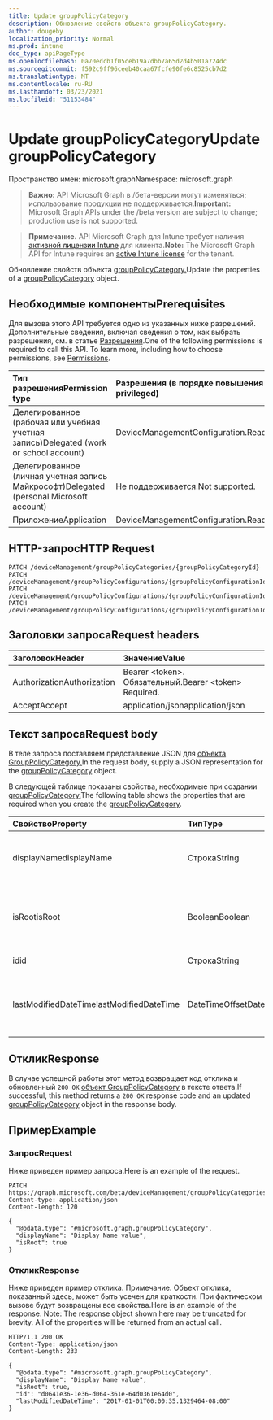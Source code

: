 ```yaml
---
title: Update groupPolicyCategory
description: Обновление свойств объекта groupPolicyCategory.
author: dougeby
localization_priority: Normal
ms.prod: intune
doc_type: apiPageType
ms.openlocfilehash: 0a70edcb1f05ceb19a7dbb7a65d2d4b501a724dc
ms.sourcegitcommit: f592c9ff96ceeb40caa67fcfe90fe6c8525cb7d2
ms.translationtype: MT
ms.contentlocale: ru-RU
ms.lasthandoff: 03/23/2021
ms.locfileid: "51153484"
---
```

# <a name="update-grouppolicycategory"></a><span data-ttu-id="95e81-103">Update groupPolicyCategory</span><span class="sxs-lookup"><span data-stu-id="95e81-103">Update groupPolicyCategory</span></span>

<span data-ttu-id="95e81-104">Пространство имен: microsoft.graph</span><span class="sxs-lookup"><span data-stu-id="95e81-104">Namespace: microsoft.graph</span></span>

> <span data-ttu-id="95e81-105">**Важно:** API Microsoft Graph в /бета-версии могут изменяться; использование продукции не поддерживается.</span><span class="sxs-lookup"><span data-stu-id="95e81-105">**Important:** Microsoft Graph APIs under the /beta version are subject to change; production use is not supported.</span></span>

> <span data-ttu-id="95e81-106">**Примечание.** API Microsoft Graph для Intune требует наличия [активной лицензии Intune](https://go.microsoft.com/fwlink/?linkid=839381) для клиента.</span><span class="sxs-lookup"><span data-stu-id="95e81-106">**Note:** The Microsoft Graph API for Intune requires an [active Intune license](https://go.microsoft.com/fwlink/?linkid=839381) for the tenant.</span></span>

<span data-ttu-id="95e81-107">Обновление свойств объекта [groupPolicyCategory.](../resources/intune-grouppolicy-grouppolicycategory.md)</span><span class="sxs-lookup"><span data-stu-id="95e81-107">Update the properties of a [groupPolicyCategory](../resources/intune-grouppolicy-grouppolicycategory.md) object.</span></span>

## <a name="prerequisites"></a><span data-ttu-id="95e81-108">Необходимые компоненты</span><span class="sxs-lookup"><span data-stu-id="95e81-108">Prerequisites</span></span>
<span data-ttu-id="95e81-p101">Для вызова этого API требуется одно из указанных ниже разрешений. Дополнительные сведения, включая сведения о том, как выбрать разрешения, см. в статье [Разрешения](/graph/permissions-reference).</span><span class="sxs-lookup"><span data-stu-id="95e81-p101">One of the following permissions is required to call this API. To learn more, including how to choose permissions, see [Permissions](/graph/permissions-reference).</span></span>

|<span data-ttu-id="95e81-111">Тип разрешения</span><span class="sxs-lookup"><span data-stu-id="95e81-111">Permission type</span></span>|<span data-ttu-id="95e81-112">Разрешения (в порядке повышения привилегий)</span><span class="sxs-lookup"><span data-stu-id="95e81-112">Permissions (from least to most privileged)</span></span>|
|:---|:---|
|<span data-ttu-id="95e81-113">Делегированное (рабочая или учебная учетная запись)</span><span class="sxs-lookup"><span data-stu-id="95e81-113">Delegated (work or school account)</span></span>|<span data-ttu-id="95e81-114">DeviceManagementConfiguration.ReadWrite.All</span><span class="sxs-lookup"><span data-stu-id="95e81-114">DeviceManagementConfiguration.ReadWrite.All</span></span>|
|<span data-ttu-id="95e81-115">Делегированное (личная учетная запись Майкрософт)</span><span class="sxs-lookup"><span data-stu-id="95e81-115">Delegated (personal Microsoft account)</span></span>|<span data-ttu-id="95e81-116">Не поддерживается.</span><span class="sxs-lookup"><span data-stu-id="95e81-116">Not supported.</span></span>|
|<span data-ttu-id="95e81-117">Приложение</span><span class="sxs-lookup"><span data-stu-id="95e81-117">Application</span></span>|<span data-ttu-id="95e81-118">DeviceManagementConfiguration.ReadWrite.All</span><span class="sxs-lookup"><span data-stu-id="95e81-118">DeviceManagementConfiguration.ReadWrite.All</span></span>|

## <a name="http-request"></a><span data-ttu-id="95e81-119">HTTP-запрос</span><span class="sxs-lookup"><span data-stu-id="95e81-119">HTTP Request</span></span>
<!-- {
  "blockType": "ignored"
}
-->
``` http
PATCH /deviceManagement/groupPolicyCategories/{groupPolicyCategoryId}
PATCH /deviceManagement/groupPolicyConfigurations/{groupPolicyConfigurationId}/definitionValues/{groupPolicyDefinitionValueId}/presentationValues/{groupPolicyPresentationValueId}/presentation/definition/category
PATCH /deviceManagement/groupPolicyConfigurations/{groupPolicyConfigurationId}/definitionValues/{groupPolicyDefinitionValueId}/presentationValues/{groupPolicyPresentationValueId}/presentation/definition/category/parent
PATCH /deviceManagement/groupPolicyConfigurations/{groupPolicyConfigurationId}/definitionValues/{groupPolicyDefinitionValueId}/presentationValues/{groupPolicyPresentationValueId}/presentation/definition/category/children/{groupPolicyCategoryId}
```

## <a name="request-headers"></a><span data-ttu-id="95e81-120">Заголовки запроса</span><span class="sxs-lookup"><span data-stu-id="95e81-120">Request headers</span></span>
|<span data-ttu-id="95e81-121">Заголовок</span><span class="sxs-lookup"><span data-stu-id="95e81-121">Header</span></span>|<span data-ttu-id="95e81-122">Значение</span><span class="sxs-lookup"><span data-stu-id="95e81-122">Value</span></span>|
|:---|:---|
|<span data-ttu-id="95e81-123">Authorization</span><span class="sxs-lookup"><span data-stu-id="95e81-123">Authorization</span></span>|<span data-ttu-id="95e81-124">Bearer &lt;token&gt;. Обязательный.</span><span class="sxs-lookup"><span data-stu-id="95e81-124">Bearer &lt;token&gt; Required.</span></span>|
|<span data-ttu-id="95e81-125">Accept</span><span class="sxs-lookup"><span data-stu-id="95e81-125">Accept</span></span>|<span data-ttu-id="95e81-126">application/json</span><span class="sxs-lookup"><span data-stu-id="95e81-126">application/json</span></span>|

## <a name="request-body"></a><span data-ttu-id="95e81-127">Текст запроса</span><span class="sxs-lookup"><span data-stu-id="95e81-127">Request body</span></span>
<span data-ttu-id="95e81-128">В теле запроса поставляем представление JSON для [объекта GroupPolicyCategory.](../resources/intune-grouppolicy-grouppolicycategory.md)</span><span class="sxs-lookup"><span data-stu-id="95e81-128">In the request body, supply a JSON representation for the [groupPolicyCategory](../resources/intune-grouppolicy-grouppolicycategory.md) object.</span></span>

<span data-ttu-id="95e81-129">В следующей таблице показаны свойства, необходимые при создании [groupPolicyCategory.](../resources/intune-grouppolicy-grouppolicycategory.md)</span><span class="sxs-lookup"><span data-stu-id="95e81-129">The following table shows the properties that are required when you create the [groupPolicyCategory](../resources/intune-grouppolicy-grouppolicycategory.md).</span></span>

|<span data-ttu-id="95e81-130">Свойство</span><span class="sxs-lookup"><span data-stu-id="95e81-130">Property</span></span>|<span data-ttu-id="95e81-131">Тип</span><span class="sxs-lookup"><span data-stu-id="95e81-131">Type</span></span>|<span data-ttu-id="95e81-132">Описание</span><span class="sxs-lookup"><span data-stu-id="95e81-132">Description</span></span>|
|:---|:---|:---|
|<span data-ttu-id="95e81-133">displayName</span><span class="sxs-lookup"><span data-stu-id="95e81-133">displayName</span></span>|<span data-ttu-id="95e81-134">Строка</span><span class="sxs-lookup"><span data-stu-id="95e81-134">String</span></span>|<span data-ttu-id="95e81-135">Строковой id имени отображения категории</span><span class="sxs-lookup"><span data-stu-id="95e81-135">The string id of the category's display name</span></span>|
|<span data-ttu-id="95e81-136">isRoot</span><span class="sxs-lookup"><span data-stu-id="95e81-136">isRoot</span></span>|<span data-ttu-id="95e81-137">Boolean</span><span class="sxs-lookup"><span data-stu-id="95e81-137">Boolean</span></span>|<span data-ttu-id="95e81-138">Определяет, является ли категория корневой.</span><span class="sxs-lookup"><span data-stu-id="95e81-138">Defines if the category is a root category</span></span>|
|<span data-ttu-id="95e81-139">id</span><span class="sxs-lookup"><span data-stu-id="95e81-139">id</span></span>|<span data-ttu-id="95e81-140">Строка</span><span class="sxs-lookup"><span data-stu-id="95e81-140">String</span></span>|<span data-ttu-id="95e81-141">Ключ объекта.</span><span class="sxs-lookup"><span data-stu-id="95e81-141">Key of the entity.</span></span>|
|<span data-ttu-id="95e81-142">lastModifiedDateTime</span><span class="sxs-lookup"><span data-stu-id="95e81-142">lastModifiedDateTime</span></span>|<span data-ttu-id="95e81-143">DateTimeOffset</span><span class="sxs-lookup"><span data-stu-id="95e81-143">DateTimeOffset</span></span>|<span data-ttu-id="95e81-144">Дата и время последнего изменения объекта.</span><span class="sxs-lookup"><span data-stu-id="95e81-144">The date and time the entity was last modified.</span></span>|



## <a name="response"></a><span data-ttu-id="95e81-145">Отклик</span><span class="sxs-lookup"><span data-stu-id="95e81-145">Response</span></span>
<span data-ttu-id="95e81-146">В случае успешной работы этот метод возвращает код отклика и обновленный `200 OK` [объект GroupPolicyCategory](../resources/intune-grouppolicy-grouppolicycategory.md) в тексте ответа.</span><span class="sxs-lookup"><span data-stu-id="95e81-146">If successful, this method returns a `200 OK` response code and an updated [groupPolicyCategory](../resources/intune-grouppolicy-grouppolicycategory.md) object in the response body.</span></span>

## <a name="example"></a><span data-ttu-id="95e81-147">Пример</span><span class="sxs-lookup"><span data-stu-id="95e81-147">Example</span></span>

### <a name="request"></a><span data-ttu-id="95e81-148">Запрос</span><span class="sxs-lookup"><span data-stu-id="95e81-148">Request</span></span>
<span data-ttu-id="95e81-149">Ниже приведен пример запроса.</span><span class="sxs-lookup"><span data-stu-id="95e81-149">Here is an example of the request.</span></span>
``` http
PATCH https://graph.microsoft.com/beta/deviceManagement/groupPolicyCategories/{groupPolicyCategoryId}
Content-type: application/json
Content-length: 120

{
  "@odata.type": "#microsoft.graph.groupPolicyCategory",
  "displayName": "Display Name value",
  "isRoot": true
}
```

### <a name="response"></a><span data-ttu-id="95e81-150">Отклик</span><span class="sxs-lookup"><span data-stu-id="95e81-150">Response</span></span>
<span data-ttu-id="95e81-p102">Ниже приведен пример отклика. Примечание. Объект отклика, показанный здесь, может быть усечен для краткости. При фактическом вызове будут возвращены все свойства.</span><span class="sxs-lookup"><span data-stu-id="95e81-p102">Here is an example of the response. Note: The response object shown here may be truncated for brevity. All of the properties will be returned from an actual call.</span></span>
``` http
HTTP/1.1 200 OK
Content-Type: application/json
Content-Length: 233

{
  "@odata.type": "#microsoft.graph.groupPolicyCategory",
  "displayName": "Display Name value",
  "isRoot": true,
  "id": "d0641e36-1e36-d064-361e-64d0361e64d0",
  "lastModifiedDateTime": "2017-01-01T00:00:35.1329464-08:00"
}
```




